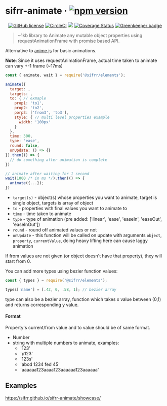 # sifrr-animate · [![npm version](https://img.shields.io/npm/v/@sifrr/animate.svg)](https://www.npmjs.com/package/@sifrr/animate)
<p align="center">
  <a href="https://github.com/sifrr/sifrr-animate/blob/master/LICENSE"><img src="https://img.shields.io/badge/license-MIT-blue.svg?style=flat-square" alt="GitHub license" /></a>
  <a href="https://circleci.com/gh/sifrr/sifrr-animate"><img alt="CircleCI" src="https://img.shields.io/circleci/project/github/sifrr/sifrr-animate/master.svg?logo=circleci&style=flat-square" /></a>
  <a href="https://app.fossa.io/projects/git%2Bgithub.com%2Fsifrr%2Fsifrr-animate?ref=badge_small" alt="FOSSA Status"><img src="https://app.fossa.io/api/projects/git%2Bgithub.com%2Fsifrr%2Fsifrr-animate.svg?type=small"/></a>
  <a href="https://coveralls.io/github/sifrr/sifrr-animate?branch=master"><img src="https://img.shields.io/coveralls/github/sifrr/sifrr-animate.svg?style=flat-square" alt="Coverage Status" /></a>
  <a href="https://greenkeeper.io/"><img src="https://badges.greenkeeper.io/sifrr/sifrr-animate.svg?style=flat-square" alt="Greenkeeper badge" /></a>
</p>

> ~1kb library to Animate any mutable object properties using requestAnimationFrame with promise based API.

Alternative to [anime.js](https://github.com/juliangarnier/anime) for basic animations.

**Note**: Since it uses requestAnimationFrame, actual time taken to animate can vary +-1 frame (~17ms)

```js
const { animate, wait } = require('@sifrr/elements');

animate({
  target: ,
  targets: ,
  to: { // exmaple
    prop1: 'to1',
    prop2: 'to2',
    porp3: ['from3', 'to3'],
    style: { // multi level properties example
      width: '100px'
    }
  },
  time: 300,
  type: 'ease',
  round: false,
  onUpdate: () => {}
}).then(() => {
  // do something after animation is complete
})

// animate after waiting for 1 second
wait(1000 /* in ms */).then(() => {
  animate({...});
})
```

-   `target(s)` - object(s) whose properties you want to animate, target is single object, targets is array of object
-   `to` - properties with final values you want to animate to
-   `time` - time taken to animate
-   `type` - type of animation (pre added: \['linear', 'ease', 'easeIn', 'easeOut', 'easeInOut'])
-   `round` - round off animated values or not
-   `onUpdate` - this function will be called on update with arguments `object`, `property`, `currentValue`, doing heavy lifting here can cause laggy animation

If from values are not given (or object doesn't have that property), they will start from 0.

You can add more types using bezier function values:

```js
const { types } = require('@sifrr/elements');

types['name'] = [.42, 0, .58, 1]; // bezier array
```

type can also be a bezier array, function which takes x value between (0,1) and returns corresponding y value.

#### Format

Property's current/from value and to value should be of same format.

-   Number
-   string with multiple numbers to animate, examples:
    -   '123'
    -   'p123'
    -   '123s'
    -   'abcd 1234 fed 45'
    -   'aaaaaa123aaaa123aaaaaa123aaaaaa'

## Examples

<https://sifrr.github.io/sifrr-animate/showcase/>
